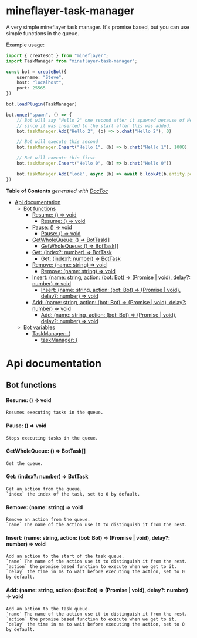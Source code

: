 # mineflayer-task-manager

A very simple mineflayer task manager. It's promise based, but you can use simple functions in the queue.

Example usage:
```ts
import { createBot } from "mineflayer";
import TaskManager from "mineflayer-task-manager";

const bot = createBot({
    username: "Steve",
    host: "localhost",
    port: 25565
})

bot.loadPlugin(TaskManager)

bot.once("spawn", () => {
    // Bot will say "Hello 2" one second after it spawned because of Hello 1 executing after 1000 ms,
    // since it was inserted to the start after this was added.
    bot.taskManager.Add("Hello 2", (b) => b.chat("Hello 2"), 0)

    // Bot will execute this second
    bot.taskManager.Insert("Hello 1", (b) => b.chat("Hello 1"), 1000)

    // Bot will execute this first
    bot.taskManager.Insert("Hello 0", (b) => b.chat("Hello 0"))

    bot.taskManager.Add("look", async (b) => await b.lookAt(b.entity.position.offset(0, 0, 1)), 0)
})
```

<!-- START doctoc generated TOC please keep comment here to allow auto update -->
<!-- DON'T EDIT THIS SECTION, INSTEAD RE-RUN doctoc TO UPDATE -->
**Table of Contents**  *generated with [DocToc](https://github.com/thlorenz/doctoc)*

- [Api documentation](#api-documentation)
  - [Bot functions](#bot-functions)
    - [Resume: () => void](#resume---void)
      - [Resume: () => void](#resume---void-1)
    - [Pause: () => void](#pause---void)
      - [Pause: () => void](#pause---void-1)
    - [GetWholeQueue: () => BotTask[]](#getwholequeue---bottask)
      - [GetWholeQueue: () => BotTask[]](#getwholequeue---bottask-1)
    - [Get: (index?: number) => BotTask](#get-index-number--bottask)
      - [Get: (index?: number) => BotTask](#get-index-number--bottask-1)
    - [Remove: (name: string) => void](#remove-name-string--void)
      - [Remove: (name: string) => void](#remove-name-string--void-1)
    - [Insert: (name: string, action: (bot: Bot) => (Promise<any> | void), delay?: number) => void](#insert-name-string-action-bot-bot--promiseany--void-delay-number--void)
      - [Insert: (name: string, action: (bot: Bot) => (Promise<any> | void), delay?: number) => void](#insert-name-string-action-bot-bot--promiseany--void-delay-number--void-1)
    - [Add: (name: string, action: (bot: Bot) => (Promise<any> | void), delay?: number) => void](#add-name-string-action-bot-bot--promiseany--void-delay-number--void)
      - [Add: (name: string, action: (bot: Bot) => (Promise<any> | void), delay?: number) => void](#add-name-string-action-bot-bot--promiseany--void-delay-number--void-1)
  - [Bot variables](#bot-variables)
    - [TaskManager: {](#taskmanager-)
      - [taskManager: {](#taskmanager-)

<!-- END doctoc generated TOC please keep comment here to allow auto update -->

# Api documentation

## Bot functions

#### Resume: () => void
	Resumes executing tasks in the queue.

#### Pause: () => void
	Stops executing tasks in the queue.

#### GetWholeQueue: () => BotTask[]
	Get the queue.

#### Get: (index?: number) => BotTask
	Get an action from the queue.
	`index` the index of the task, set to 0 by default.

#### Remove: (name: string) => void
	Remove an action from the queue.
	`name` The name of the action use it to distinguish it from the rest.

#### Insert: (name: string, action: (bot: Bot) => (Promise<any> | void), delay?: number) => void
	Add an action to the start of the task queue.
	`name` The name of the action use it to distinguish it from the rest.
	`action` the promise based function to execute when we get to it.
	`delay` the time in ms to wait before executing the action, set to 0 by default.

#### Add: (name: string, action: (bot: Bot) => (Promise<any> | void), delay?: number) => void
	Add an action to the task queue.
	`name` The name of the action use it to distinguish it from the rest.
	`action` the promise based function to execute when we get to it.
	`delay` the time in ms to wait before executing the action, set to 0 by default.